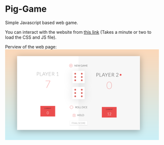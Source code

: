 # Pig-Game
Simple Javascript based web game. <br>

You can interact with the website from [this link](https://htmlpreview.github.io/?https://github.com/darisoy/Pig-Game/blob/main/index.html) (Takes a minute or two to load the CSS and JS file). <br>


Perview of the web page:
![Preview](preview.png)